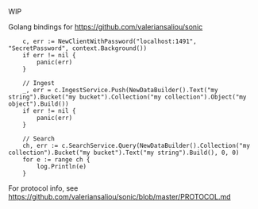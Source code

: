 WIP

Golang bindings for https://github.com/valeriansaliou/sonic

```golang
	c, err := NewClientWithPassword("localhost:1491", "SecretPassword", context.Background())
	if err != nil {
		panic(err)
	}

	// Ingest
	_, err = c.IngestService.Push(NewDataBuilder().Text("my string").Bucket("my bucket").Collection("my collection").Object("my object").Build())
	if err != nil {
		panic(err)
	}

	// Search
	ch, err := c.SearchService.Query(NewDataBuilder().Collection("my collection").Bucket("my bucket").Text("my string").Build(), 0, 0)
	for e := range ch {
		log.Println(e)
	}
```

For protocol info, see https://github.com/valeriansaliou/sonic/blob/master/PROTOCOL.md
